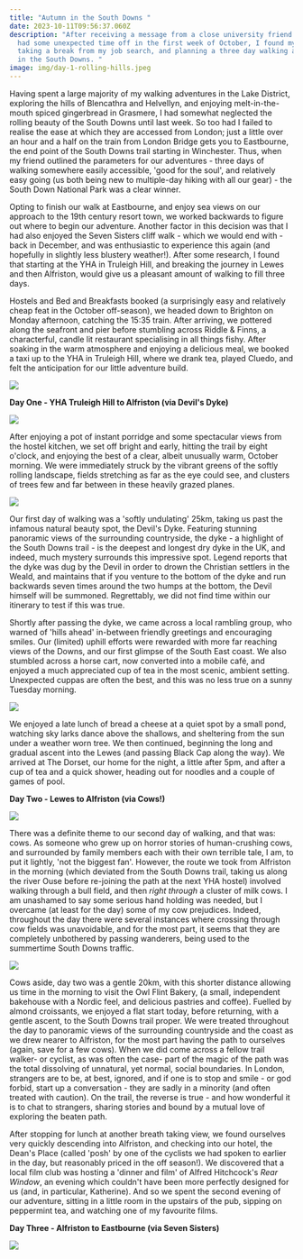 ```yaml
---
title: "Autumn in the South Downs "
date: 2023-10-11T09:56:37.060Z
description: "After receiving a message from a close university friend that they
  had some unexpected time off in the first week of October, I found myself
  taking a break from my job search, and planning a three day walking adventure
  in the South Downs. "
image: img/day-1-rolling-hills.jpeg
---
```

Having spent a large majority of my walking adventures in the Lake District, exploring the hills of Blencathra and Helvellyn, and enjoying melt-in-the-mouth spiced gingerbread in Grasmere, I had somewhat neglected the rolling beauty of the South Downs until last week. So too had I failed to realise the ease at which they are accessed from London; just a little over  an hour and a half on the train from London Bridge gets you to Eastbourne, the end point of the South Downs trail starting in Winchester. Thus, when my friend outlined the parameters for our adventures - three days of walking somewhere easily accessible, 'good for the soul', and relatively easy going (us both being new to multiple-day hiking with all our gear) - the South Down National Park was a clear winner.

Opting to finish our walk at Eastbourne, and enjoy sea views on our approach to the 19th century resort town, we worked backwards to figure out where to begin our adventure. Another factor in this decision was that I had also enjoyed the Seven Sisters cliff walk - which we would end with - back in December, and was enthusiastic to experience this again (and hopefully in slightly less blustery weather!). After some research, I found that starting at the YHA in Truleigh Hill, and breaking the journey in Lewes and then Alfriston, would give us a pleasant amount of walking to fill three days. 

Hostels and Bed and Breakfasts booked (a surprisingly easy and relatively cheap feat in the October off-season), we headed down to Brighton on Monday afternoon, catching the 15:35 train. After arriving, we pottered along the seafront and pier before stumbling across Riddle & Finns, a characterful, candle lit restaurant specialising in all things fishy. After soaking in the warm atmosphere and enjoying a delicious meal, we booked a taxi up to the YHA in Truleigh Hill, where we drank tea, played Cluedo, and felt the anticipation for our little adventure build.

![](img/riddle-and-finns.jpeg)

**Day One - YHA Truleigh Hill to Alfriston (via Devil's Dyke)**

![](img/day-1-start.jpeg)

After enjoying a pot of instant porridge and some spectacular views from the hostel kitchen, we set off bright and early, hitting the trail by eight o'clock, and enjoying the best of a clear, albeit unusually warm, October morning. We were immediately struck by the vibrant greens of the softly rolling landscape, fields stretching as far as the eye could see, and clusters of trees few and far between in these heavily grazed planes.

![](img/screenshot-35-.png)

Our first day of walking was a 'softly undulating' 25km, taking us past the infamous natural beauty spot, the Devil's Dyke. Featuring stunning panoramic views of the surrounding countryside, the dyke - a highlight of the South Downs trail - is the deepest and longest dry dyke in the UK, and indeed, much mystery surrounds this impressive spot. Legend reports that the dyke was dug by the Devil in order to drown the Christian settlers in the Weald, and maintains that if you venture to the bottom of the dyke and run backwards seven times around the two humps at the bottom, the Devil himself will be summoned. Regrettably, we did not find time within our itinerary to test if this was true. 

Shortly after passing the dyke, we came across a local rambling group, who warned of 'hills ahead' in-between friendly greetings and encouraging smiles. Our (limited) uphill efforts were rewarded with more far reaching views of the Downs, and our first glimpse of the South East coast. We also stumbled across a horse cart, now converted into a mobile café, and enjoyed a much appreciated cup of tea in the most scenic, ambient setting. Unexpected cuppas are often the best, and this was no less true on a sunny Tuesday morning.

![](img/day-1-lunch-spot.jpeg)

We enjoyed a  late lunch of bread a cheese at a quiet spot by a small pond, watching sky larks dance above the shallows, and sheltering from the sun under a weather worn tree. We then continued, beginning the long and gradual ascent into the Lewes (and passing Black Cap along the way). We arrived at The Dorset, our home for the night,  a little after 5pm, and after a cup of tea and a quick shower, heading out for noodles and a couple of games of pool.

**Day Two - Lewes to Alfriston (via Cows!)**

![](img/day-2-cow-field.jpeg)

There was a definite theme to our second day of walking, and that was: cows. As someone who grew up on horror stories of human-crushing cows, and surrounded by family members each with their own terrible tale, I am, to put it lightly, 'not the biggest fan'. However, the route we took from Alfriston in the morning (which deviated from the South Downs trail, taking us along the river Ouse before re-joining the path at the next YHA hostel) involved walking through a bull field, and then *right through* a cluster of milk cows. I am unashamed to say some serious hand holding was needed, but I overcame (at least for the day) some of my cow prejudices. Indeed, throughout the day there were several instances where crossing through cow fields was unavoidable, and for the most part, it seems that they are completely unbothered by passing wanderers, being used to the summertime South Downs traffic.

![](img/screenshot-36-.png)

Cows aside, day two was a gentle 20km, with this shorter distance allowing us time in the morning to visit the Owl Flint Bakery, (a small, independent bakehouse with a Nordic feel, and delicious pastries and coffee). Fuelled by almond croissants, we enjoyed a flat start today, before returning, with a gentle ascent, to the South Downs trail proper. We were treated throughout the day to panoramic views of the surrounding countryside and the coast as we drew nearer to Alfriston, for the most part having the path to ourselves (again, save for a few cows). When we did come across a fellow trail walker- or cyclist, as was often the case- part of the magic of the path was the total dissolving of unnatural, yet normal, social boundaries. In London, strangers are to be, at best, ignored, and if one is to stop and smile - or god forbid, start up a conversation - they are sadly in a minority (and often treated with caution). On the trail, the reverse is true - and how wonderful it is to chat to strangers, sharing stories and bound by a mutual love of exploring the beaten path. 

After stopping for lunch at another breath taking view, we found ourselves very quickly descending into Alfriston, and checking into our hotel, the Dean's Place (called 'posh' by one of the cyclists we had spoken to earlier in the day, but reasonably priced in the off season!). We discovered that a local film club was hosting a 'dinner and film' of Alfred Hitchcock's *Rear Window*, an evening which couldn't have been more perfectly designed for us (and, in particular, Katherine). And so we spent the second evening of our adventure, sitting in a little room in the upstairs of the pub, sipping on peppermint tea, and watching one of my favourite films. 

**Day Three - Alfriston to Eastbourne (via Seven Sisters)**

![](img/day-3-coastlines.jpeg)
